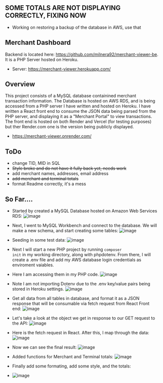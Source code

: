 
## SOME TOTALS ARE NOT DISPLAYING CORRECTLY, FIXING NOW 
- Working on restoring a backup of the database in AWS, use that

## Merchant Dashboard
Backend is located here: https://github.com/milnera92/merchant-viewer-be. It is a PHP Server hosted on Heroku.
- Server: https://merchant-viewer.herokuapp.com/

## Overview
This project consists of a MySQL database containined merchant transaction information. The Database is hosted on AWS RDS, and is being accessed from a PHP server I have written and hosted on Heroku.
I have written a React front end to consume the JSON data being parsed from the PHP server, and displaying it as a "Merchant Portal" to view transactions.
The front end is hosted on both Render and Vercel (for testing purposes) but ther Render.com one is the version being publicly displayed.
- https://merchant-viewer.onrender.com/

## ToDo
- change TID, MID in SQL 
- ~~Style broke and do not have it fully back yet, needs work~~
- add merchant names, addresses, email address
- ~~add merchant and terminal totals~~
- format Readme correctly, it's a mess

## So Far....

- Started by created a MySQL Database hosted on Amazon Web Services RDS:
![image](https://user-images.githubusercontent.com/95140821/222036055-c6e3ee06-937c-4172-acd1-c1ccc94e382a.png)

- Next, I went to MySQL Workbench and connect to the database. We will make a new schema, and start creating some tables:
![image](https://user-images.githubusercontent.com/95140821/222036218-187d5145-2bab-4320-985e-f43cafad6b12.png)

- Seeding in some test data:
![image](https://user-images.githubusercontent.com/95140821/222036266-23b43589-c628-4c60-acf5-1399595187c5.png)

- Next I will start a new PHP project by running <code>composer init</code> in my working directory, along with phpdotenv. From there, I will create a .env file and add my AWS database login credentials as enviroment vaiables.

- Here I am accessing them in my PHP code. 
![image](https://user-images.githubusercontent.com/95140821/222036750-0060e1af-4cc1-48d3-8997-61b3af4df96c.png)

- Note I am not importing Dotenv due to the .env key/value pairs being stored in Heroku settings.
![image](https://user-images.githubusercontent.com/95140821/222036928-8dd8e140-def4-4537-b583-d4d113ca64dd.png)

- Get all data from all tables in database, and format it as a JSON response that will be consumable via fetch request from  React Front end:
![image](https://user-images.githubusercontent.com/95140821/222037056-f9df5ee7-f231-4472-a253-02b33f593005.png)

- Let's take a look at the object we get in response to our GET request to the API:
![image](https://user-images.githubusercontent.com/95140821/222236858-de89c693-7562-4631-88a4-18127433bd90.png)

- Here is the fetch request in React. After this, I map through the data:
![image](https://user-images.githubusercontent.com/95140821/222037117-d6f6dc9b-3d60-406e-83ab-670c3a6492b7.png)

- Now we can see the final result:
![image](https://user-images.githubusercontent.com/95140821/222037158-d0792060-eb40-4a88-9574-17cdfc04153e.png)

- Added functions for Merchant and Terminal totals:
![image](https://user-images.githubusercontent.com/95140821/222202301-eba1d590-8ed3-46e3-abe4-0a848559c6a7.png)

- Finally add some formating, add some style, and the totals:
- ![image](https://user-images.githubusercontent.com/95140821/222237036-84a16d80-c8fd-443e-9c03-87b08ce15624.png)




